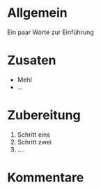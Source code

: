 # Allgemein

Ein paar Worte zur Einführung

# Zusaten

* Mehl
* ...

# Zubereitung

1. Schritt eins
2. Schritt zwei
3. ....

# Kommentare
